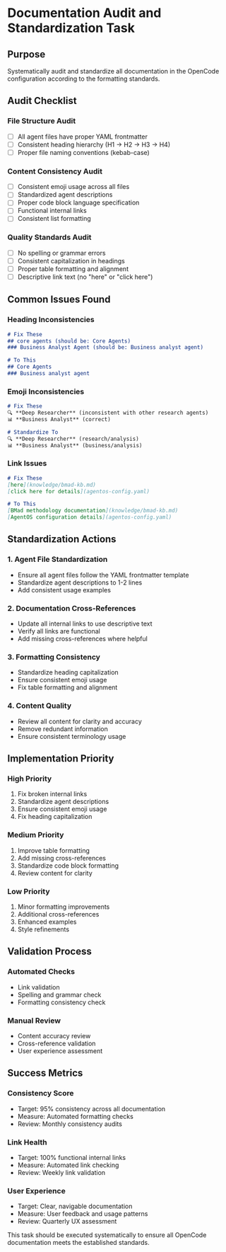 # Documentation Audit and Standardization Task

## Purpose
Systematically audit and standardize all documentation in the OpenCode configuration according to the formatting standards.

## Audit Checklist

### File Structure Audit
- [ ] All agent files have proper YAML frontmatter
- [ ] Consistent heading hierarchy (H1 → H2 → H3 → H4)
- [ ] Proper file naming conventions (kebab-case)

### Content Consistency Audit
- [ ] Consistent emoji usage across all files
- [ ] Standardized agent descriptions
- [ ] Proper code block language specification
- [ ] Functional internal links
- [ ] Consistent list formatting

### Quality Standards Audit
- [ ] No spelling or grammar errors
- [ ] Consistent capitalization in headings
- [ ] Proper table formatting and alignment
- [ ] Descriptive link text (no "here" or "click here")

## Common Issues Found

### Heading Inconsistencies
```markdown
# Fix These
## core agents (should be: Core Agents)
### Business Analyst Agent (should be: Business analyst agent)

# To This
## Core Agents
### Business analyst agent
```

### Emoji Inconsistencies
```markdown
# Fix These
🔍 **Deep Researcher** (inconsistent with other research agents)
📊 **Business Analyst** (correct)

# Standardize To
🔍 **Deep Researcher** (research/analysis)
📊 **Business Analyst** (business/analysis)
```

### Link Issues
```markdown
# Fix These
[here](knowledge/bmad-kb.md)
[click here for details](agentos-config.yaml)

# To This
[BMad methodology documentation](knowledge/bmad-kb.md)
[AgentOS configuration details](agentos-config.yaml)
```

## Standardization Actions

### 1. Agent File Standardization
- Ensure all agent files follow the YAML frontmatter template
- Standardize agent descriptions to 1-2 lines
- Add consistent usage examples

### 2. Documentation Cross-References
- Update all internal links to use descriptive text
- Verify all links are functional
- Add missing cross-references where helpful

### 3. Formatting Consistency
- Standardize heading capitalization
- Ensure consistent emoji usage
- Fix table formatting and alignment

### 4. Content Quality
- Review all content for clarity and accuracy
- Remove redundant information
- Ensure consistent terminology usage

## Implementation Priority

### High Priority
1. Fix broken internal links
2. Standardize agent descriptions
3. Ensure consistent emoji usage
4. Fix heading capitalization

### Medium Priority
1. Improve table formatting
2. Add missing cross-references
3. Standardize code block formatting
4. Review content for clarity

### Low Priority
1. Minor formatting improvements
2. Additional cross-references
3. Enhanced examples
4. Style refinements

## Validation Process

### Automated Checks
- Link validation
- Spelling and grammar check
- Formatting consistency check

### Manual Review
- Content accuracy review
- Cross-reference validation
- User experience assessment

## Success Metrics

### Consistency Score
- Target: 95% consistency across all documentation
- Measure: Automated formatting checks
- Review: Monthly consistency audits

### Link Health
- Target: 100% functional internal links
- Measure: Automated link checking
- Review: Weekly link validation

### User Experience
- Target: Clear, navigable documentation
- Measure: User feedback and usage patterns
- Review: Quarterly UX assessment

This task should be executed systematically to ensure all OpenCode documentation meets the established standards.